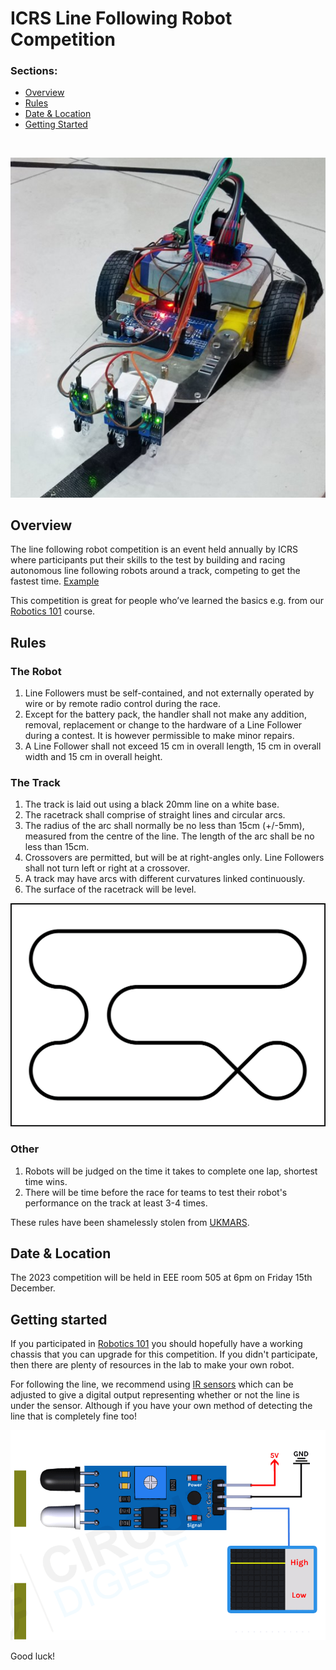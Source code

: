 # ICRS Line Following Robot Competition

### Sections:
* [Overview](#information)
* [Rules](#rules)
* [Date & Location](#date--location)
* [Getting Started](#getting-started)

<br>

![example-robot](/example-robot.png)

## Overview

The line following robot competition is an event held annually by ICRS where participants put their skills to the test by building and racing autonomous line following robots around a track, competing to get the fastest time.
[Example](https://www.youtube.com/watch?v=uSSDyEhkCK0)

This competition is great for people who’ve learned the basics e.g. from our [Robotics 101](https://github.com/ICRS/101) course.

## Rules

### The Robot
1) Line Followers must be self-contained, and not externally operated by wire or by remote radio control during the race.
2) Except for the battery pack, the handler shall not make any addition, removal, replacement or change to the hardware of a Line Follower during a contest. It is however permissible to make minor repairs.
3) A Line Follower shall not exceed 15 cm in overall length, 15 cm in overall width and 15 cm in overall height.

### The Track
1) The track is laid out using a black 20mm line on a white base.
2) The racetrack shall comprise of straight lines and circular arcs.
3) The radius of the arc shall normally be no less than 15cm (+/-5mm), measured from the centre of the line. The length of the arc shall be no less than 15cm.
4) Crossovers are permitted, but will be at right-angles only. Line Followers shall not turn left or right at a crossover.
5) A track may have arcs with different curvatures linked continuously.
6) The surface of the racetrack will be level.

![example-track](/track-example.png)

### Other
1) Robots will be judged on the time it takes to complete one lap, shortest time wins.
2) There will be time before the race for teams to test their robot's performance on the track at least 3-4 times.

These rules have been shamelessly stolen from [UKMARS](https://ukmars.org/contests/contest-rules/line-follower/).

## Date & Location
The 2023 competition will be held in EEE room 505 at 6pm on Friday 15th December.


## Getting started
If you participated in [Robotics 101](https://github.com/ICRS/101) you should hopefully have a working chassis that you can upgrade for this competition. If you didn't participate, then there are plenty of resources in the lab to make your own robot.

For following the line, we recommend using [IR sensors](https://circuitdigest.com/microcontroller-projects/interfacing-ir-sensor-module-with-arduino) which can be adjusted to give a digital output representing whether or not the line is under the sensor. Although if you have your own method of detecting the line that is completely fine too!

![IR-Sensor-Working](/IR-Sensor-Working.gif)

Good luck!